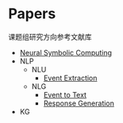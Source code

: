 # Papers
课题组研究方向参考文献库

* [Neural Symbolic Computing](https://github.com/ICTKC/Papers/blob/main/Neural_Symbolic_Computing.md)
* NLP
   * NLU
      * [Event Extraction]()
   * NLG
      * [Event to Text]()
      * [Response Generation](https://github.com/ICTKC/Papers/blob/main/Response_Generation.md)
* KG

